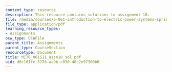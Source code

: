 ```yaml
---
content_type: resource
description: This resource contains solutions to assignment 10.
file: /media/courses/6-061-introduction-to-electric-power-systems-spring-2011/d6c161fe5178aa9bc03040c2e97300b6_MIT6_061S11_assn10_sol.pdf
file_type: application/pdf
learning_resource_types:
- Assignments
ocw_type: OCWFile
parent_title: Assignments
parent_type: CourseSection
resourcetype: Document
title: MIT6_061S11_assn10_sol.pdf
uid: d6c161fe-5178-aa9b-c030-40c2e97300b6
---
```

